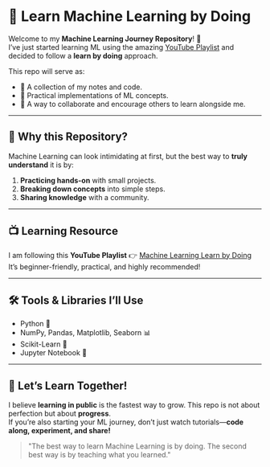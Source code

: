 # 🚀 Learn Machine Learning by Doing  

Welcome to my **Machine Learning Journey Repository**! 🎉  
I’ve just started learning ML using the amazing [YouTube Playlist](https://youtube.com/playlist?list=PLPTV0NXA_ZSi-nLQ4XV2Mds8Z7bihK68L&si=lp06pjlyGgRWeecj) and decided to follow a **learn by doing** approach.  

This repo will serve as:  
- 📒 A collection of my notes and code.  
- 🧪 Practical implementations of ML concepts.  
- 🤝 A way to collaborate and encourage others to learn alongside me.  

---

## 🌱 Why this Repository?  
Machine Learning can look intimidating at first, but the best way to **truly understand** it is by:  
1. **Practicing hands-on** with small projects.  
2. **Breaking down concepts** into simple steps.  
3. **Sharing knowledge** with a community.  


---


## 📺 Learning Resource  
I am following this **YouTube Playlist** 👉 [Machine Learning Learn by Doing](https://youtube.com/playlist?list=PLPTV0NXA_ZSi-nLQ4XV2Mds8Z7bihK68L&si=lp06pjlyGgRWeecj)  
It’s beginner-friendly, practical, and highly recommended!  

---

## 🛠️ Tools & Libraries I’ll Use  
- Python 🐍  
- NumPy, Pandas, Matplotlib, Seaborn 📊  
- Scikit-Learn 🤖  
- Jupyter Notebook 📓  

---

## 🙌 Let’s Learn Together!  
I believe **learning in public** is the fastest way to grow. This repo is not about perfection but about **progress**.  
If you’re also starting your ML journey, don’t just watch tutorials—**code along, experiment, and share!**  

> "The best way to learn Machine Learning is by doing. The second best way is by teaching what you learned."  

 